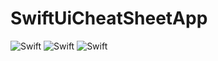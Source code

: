 # SwiftUiCheatSheetApp
![Swift](https://img.shields.io/badge/language-Swift-red.svg)
![Swift](https://img.shields.io/badge/framework-SwiftUI-red)
![Swift](https://img.shields.io/badge/pattern-MVVM-green)

